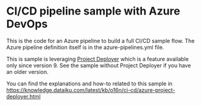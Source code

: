 # CI/CD pipeline sample with Azure DevOps

This is the code for an Azure pipeline to build a full CI/CD sample flow. The Azure pipeline definition itself is in the azure-pipelines.yml file.

This is sample is leveraging [Project Deployer](https://doc.dataiku.com/dss/latest/deployment/deploying-bundles.html) which is a feature available only since version 9. See the sample without Project Deployer if you have an older version.

You can find the explanations and how-to related to this sample in https://knowledge.dataiku.com/latest/kb/o16n/ci-cd/azure-project-deployer.html

